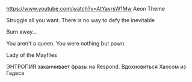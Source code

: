 https://www.youtube.com/watch?v=AtYavrsW1Mw
Aeon Theme

Struggle all you want. There is no way to defy the inevitable

Burn away... 


You aren't a queen. You were nothing but pawn.

Lady of the Mayflies


ЭНТРОПИЯ заканчивает фразы на Respond.
Вдохновиться Хаосом из Гадеса